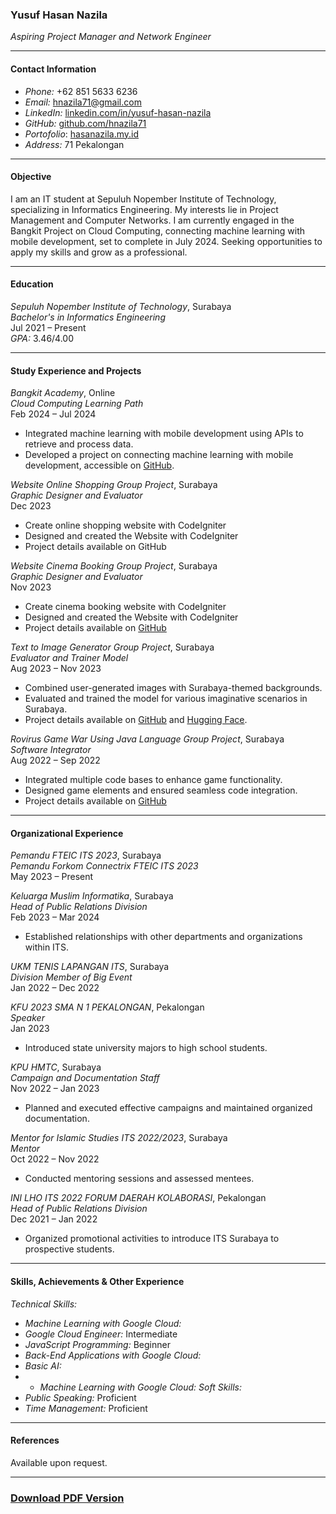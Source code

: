 ### Yusuf Hasan Nazila
*Aspiring Project Manager and Network Engineer*

---

#### Contact Information
- *Phone:* +62 851 5633 6236
- *Email:* [hnazila71@gmail.com](mailto:hnazila71@gmail.com)
- *LinkedIn:* [linkedin.com/in/yusuf-hasan-nazila](https://www.linkedin.com/in/yusuf-hasan-nazila)
- *GitHub:* [github.com/hnazila71](https://github.com/hnazila71)
- *Portofolio*: [hasanazila.my.id](http://hasanazila.my.id)
- *Address:* 71 Pekalongan

---

#### Objective
I am an IT student at Sepuluh Nopember Institute of Technology, specializing in Informatics Engineering. My interests lie in Project Management and Computer Networks. I am currently engaged in the Bangkit Project on Cloud Computing, connecting machine learning with mobile development, set to complete in July 2024. Seeking opportunities to apply my skills and grow as a professional.

---

#### Education
*Sepuluh Nopember Institute of Technology*, Surabaya  
*Bachelor's in Informatics Engineering*  
Jul 2021 – Present  
*GPA:* 3.46/4.00

---

#### Study Experience and Projects
*Bangkit Academy*, Online  
*Cloud Computing Learning Path*  
Feb 2024 – Jul 2024
- Integrated machine learning with mobile development using APIs to retrieve and process data.
- Developed a project on connecting machine learning with mobile development, accessible on [GitHub](https://github.com/hnazila71/Capstone-Database).

*Website Online Shopping Group Project*, Surabaya  
*Graphic Designer and Evaluator*  
Dec 2023
- Create online shopping website with CodeIgniter
- Designed and created the Website with CodeIgniter
- Project details available on GitHub

*Website Cinema Booking Group Project*, Surabaya  
*Graphic Designer and Evaluator*  
Nov 2023
- Create cinema booking website with CodeIgniter
- Designed and created the Website with CodeIgniter
- Project details available on [GitHub](https://github.com/hnazila71/Cinema-Booking.git)

*Text to Image Generator Group Project*, Surabaya  
*Evaluator and Trainer Model*  
Aug 2023 – Nov 2023
- Combined user-generated images with Surabaya-themed backgrounds.
- Evaluated and trained the model for various imaginative scenarios in Surabaya.
- Project details available on [GitHub](https://github.com/hnazila71/training-stable-diffusion.git) and [Hugging Face](https://huggingface.co/akmalinn/surabaya_monument_3/).

*Rovirus Game War Using Java Language Group Project*, Surabaya  
*Software Integrator*  
Aug 2022 – Sep 2022
- Integrated multiple code bases to enhance game functionality.
- Designed game elements and ensured seamless code integration.
- Project details available on [GitHub](https://github.com/hnazila71/Rovirus-War-Game.git)

---

#### Organizational Experience
*Pemandu FTEIC ITS 2023*, Surabaya  
*Pemandu Forkom Connectrix FTEIC ITS 2023*  
May 2023 – Present

*Keluarga Muslim Informatika*, Surabaya  
*Head of Public Relations Division*  
Feb 2023 – Mar 2024
- Established relationships with other departments and organizations within ITS.

*UKM TENIS LAPANGAN ITS*, Surabaya  
*Division Member of Big Event*  
Jan 2022 – Dec 2022

*KFU 2023 SMA N 1 PEKALONGAN*, Pekalongan  
*Speaker*  
Jan 2023
- Introduced state university majors to high school students.

*KPU HMTC*, Surabaya  
*Campaign and Documentation Staff*  
Nov 2022 – Jan 2023
- Planned and executed effective campaigns and maintained organized documentation.

*Mentor for Islamic Studies ITS 2022/2023*, Surabaya  
*Mentor*  
Oct 2022 – Nov 2022
- Conducted mentoring sessions and assessed mentees.

*INI LHO ITS 2022 FORUM DAERAH KOLABORASI*, Pekalongan  
*Head of Public Relations Division*  
Dec 2021 – Jan 2022
- Organized promotional activities to introduce ITS Surabaya to prospective students.

---

#### Skills, Achievements & Other Experience
*Technical Skills:*
- *Machine Learning with Google Cloud:*
- *Google Cloud Engineer:* Intermediate
- *JavaScript Programming:* Beginner
- *Back-End Applications with Google Cloud:* 
- *Basic AI:* 
- - *Machine Learning with Google Cloud:*
*Soft Skills:*
- *Public Speaking:* Proficient
- *Time Management:* Proficient

---

#### References
Available upon request.

---

### [Download PDF Version](https://drive.google.com/uc?export=download&id=1gletnQCK858lmQL6xbeJ9XwIVCS766WH)


